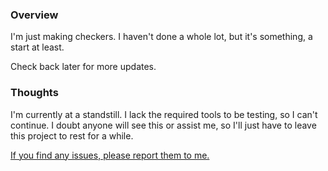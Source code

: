 ### Overview

I'm just making checkers. I haven't done a whole lot, but it's something, a start at least.

Check back later for more updates.

### Thoughts

I'm currently at a standstill. I lack the required tools to be testing, so I can't continue. I doubt anyone will see this or assist me, so I'll just have to leave this project to rest for a while.

[If you find any issues, please report them to me.](https://github.com/Timothy-P/Game2/issues)

